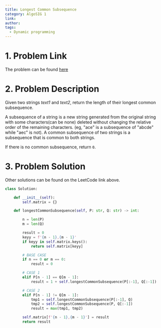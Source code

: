 ```yaml
---
title: Longest Common Subsequence
category: AlgoSIG 1
link:
author:
tags:
  - Dynamic programming
---
```


# 1. Problem Link

The problem can be found [here](https://leetcode.com/problems/longest-common-subsequence/)


# 2. Problem Description

Given two strings *text1* and *text2*, return the length of their longest common subsequence.

A subsequence of a string is a new string generated from the original string with some characters(can be none) deleted without changing the relative order of the remaining characters. (eg, "ace" is a subsequence of "abcde" while "aec" is not). A common subsequence of two strings is a subsequence that is common to both strings.

If there is no common subsequence, return `0`.


# 3. Problem Solution


Other solutions can be found on the LeetCode link above.

```python
class Solution:

    def __init__(self):
        self.matrix = {}

    def longestCommonSubsequence(self, P: str, Q: str) -> int:

        n = len(P)
        m = len(Q)

        result = 0
        keyy = f'{n - 1},{m - 1}'
        if keyy in self.matrix.keys():
            return self.matrix[keyy]

        # BASE CASE
        if n == 0 or m == 0:
            result = 0

        # CASE 1
        elif P[n - 1] == Q[m - 1]:
            result = 1 + self.longestCommonSubsequence(P[:-1], Q[:-1])

        # CASE 2
        elif P[n - 1] != Q[m - 1]:
            tmp1 = self.longestCommonSubsequence(P[:-1], Q)
            tmp2 = self.longestCommonSubsequence(P, Q[:-1])
            result = max(tmp1, tmp2)

        self.matrix[f'{n - 1},{m - 1}'] = result
        return result
```
